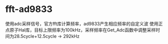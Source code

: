 # fft-ad9833
使用adc采样信号，官方fft库计算频率，ad9833产生相应频率的自定义波
使用正点原子Hal库，目标上限频率为100kHz，采样频率在Get_Adc函数中调整采样时间为28.5cycle+12.5cycle -> 292kHz
